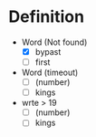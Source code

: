 # Definition

- Word (Not found)
  - [x] bypast
  - [ ] first
- Word (timeout)
  - [ ] (number)
  - [ ] kings
- wrte > 19
  - [ ] (number)
  - [ ] kings
